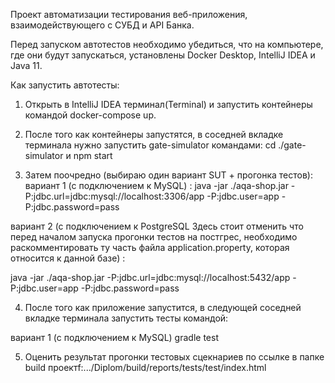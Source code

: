 Проект автоматизации тестирования веб-приложения, взаимодействующего с СУБД и API Банка.

Перед запуском автотестов необходимо убедиться, что на компьютере, где они будут запускаться, установлены Docker Desktop, IntelliJ IDEA и Java 11.

Как запустить автотесты:

1. Открыть в IntelliJ IDEA терминал(Terminal) и запустить контейнеры командой docker-compose up.

2. После того как контейнеры запустятся, в соседней вкладке терминала нужно запустить gate-simulator
командами: cd ./gate-simulator и npm start

3. Затем поочредно (выбираю один вариант SUT + прогонка тестов):
вариант 1 (с подключением к MySQL) :
java -jar ./aqa-shop.jar -P:jdbc.url=jdbc:mysql://localhost:3306/app -P:jdbc.user=app -P:jdbc.password=pass

вариант 2 (с подключением к PostgreSQL
Здесь стоит отменить что перед началом запуска прогонки тестов
на постгрес, необходимо раскомментировать ту часть файла  application.property, которая  относится к данной базе) :

java -jar ./aqa-shop.jar -P:jdbc.url=jdbc:mysql://localhost:5432/app -P:jdbc.user=app -P:jdbc.password=pass

4. После того как приложение запустится, в следующей соседней вкладке терминала запустить тесты командой:

вариант 1 (с подключением к MySQL) gradle test

5. Оценить результат прогонки тестовых сцекнариев по ссылке в папке build проектf:.../Diplom/build/reports/tests/test/index.html

